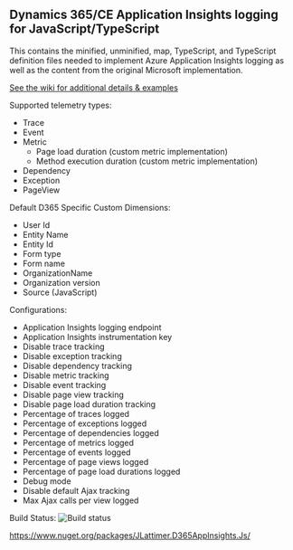 ## Dynamics 365/CE Application Insights logging for JavaScript/TypeScript

This contains the minified, unminified, map, TypeScript, and TypeScript definition files needed to implement Azure Application Insights logging as well as the content from the original Microsoft implementation.   

[See the wiki for additional details & examples](https://github.com/jlattimer/D365AppInsights.Js/wiki)

Supported telemetry types:
* Trace 
* Event 
* Metric
  * Page load duration (custom metric implementation) 
  * Method execution duration (custom metric implementation) 
* Dependency 
* Exception 
* PageView 

Default D365 Specific Custom Dimensions:
* User Id  
* Entity Name 
* Entity Id 
* Form type 
* Form name
* OrganizationName 
* Organization version
* Source (JavaScript)

Configurations:
* Application Insights logging endpoint 
* Application Insights instrumentation key
* Disable trace tracking 
* Disable exception tracking 
* Disable dependency tracking 
* Disable metric tracking 
* Disable event tracking 
* Disable page view tracking 
* Disable page load duration tracking 
* Percentage of traces logged 
* Percentage of exceptions logged 
* Percentage of dependencies logged 
* Percentage of metrics logged 
* Percentage of events logged 
* Percentage of page views logged 
* Percentage of page load durations logged 
* Debug mode
* Disable default Ajax tracking 
* Max Ajax calls per view logged

Build Status:  ![Build status](https://jlattimer.visualstudio.com/_apis/public/build/definitions/06ce8222-9dda-4377-9d93-63cc2e555086/29/badge)

https://www.nuget.org/packages/JLattimer.D365AppInsights.Js/
